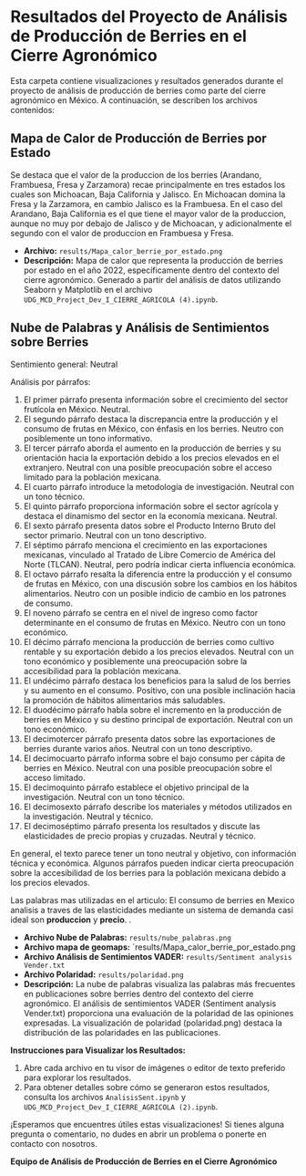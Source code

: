 # Resultados del Proyecto de Análisis de Producción de Berries en el Cierre Agronómico

Esta carpeta contiene visualizaciones y resultados generados durante el proyecto de análisis de producción de berries como parte del cierre agronómico en México. A continuación, se describen los archivos contenidos:

## Mapa de Calor de Producción de Berries por Estado

Se destaca que el valor de la produccion de los berries (Arandano, Frambuesa, Fresa y Zarzamora) recae principalmente en tres estados los cuales son Michoacan, Baja California y Jalisco. En Michoacan domina la Fresa y la Zarzamora, en cambio Jalisco es la Frambuesa. En el caso del Arandano, Baja California es el que tiene el mayor valor de la produccion, aunque no muy por debajo de Jalisco y de Michoacan, y adicionalmente el segundo con el valor de produccion en Frambuesa y Fresa.

- **Archivo:** `results/Mapa_calor_berrie_por_estado.png`
- **Descripción:** Mapa de calor que representa la producción de berries por estado en el año 2022, específicamente dentro del contexto del cierre agronómico. Generado a partir del análisis de datos utilizando Seaborn y Matplotlib en el archivo `UDG_MCD_Project_Dev_I_CIERRE_AGRICOLA (4).ipynb`.

## Nube de Palabras y Análisis de Sentimientos sobre Berries

Sentimiento general: Neutral

Análisis por párrafos:
1. El primer párrafo presenta información sobre el crecimiento del sector frutícola en México. Neutral.
2. El segundo párrafo destaca la discrepancia entre la producción y el consumo de frutas en México, con énfasis en los berries. Neutro con posiblemente un tono informativo.
3. El tercer párrafo aborda el aumento en la producción de berries y su orientación hacia la exportación debido a los precios elevados en el extranjero. Neutral con una posible preocupación sobre el acceso limitado para la población mexicana.
4. El cuarto párrafo introduce la metodología de investigación. Neutral con un tono técnico.
5. El quinto párrafo proporciona información sobre el sector agrícola y destaca el dinamismo del sector en la economía mexicana. Neutral.
6. El sexto párrafo presenta datos sobre el Producto Interno Bruto del sector primario. Neutral con un tono descriptivo.
7. El séptimo párrafo menciona el crecimiento en las exportaciones mexicanas, vinculado al Tratado de Libre Comercio de América del Norte (TLCAN). Neutral, pero podría indicar cierta influencia económica.
8. El octavo párrafo resalta la diferencia entre la producción y el consumo de frutas en México, con una discusión sobre los cambios en los hábitos alimentarios. Neutro con un posible indicio de cambio en los patrones de consumo.
9. El noveno párrafo se centra en el nivel de ingreso como factor determinante en el consumo de frutas en México. Neutro con un tono económico.
10. El décimo párrafo menciona la producción de berries como cultivo rentable y su exportación debido a los precios elevados. Neutral con un tono económico y posiblemente una preocupación sobre la accesibilidad para la población mexicana.
11. El undécimo párrafo destaca los beneficios para la salud de los berries y su aumento en el consumo. Positivo, con una posible inclinación hacia la promoción de hábitos alimentarios más saludables.
12. El duodécimo párrafo habla sobre el incremento en la producción de berries en México y su destino principal de exportación. Neutral con un tono económico.
13. El decimotercer párrafo presenta datos sobre las exportaciones de berries durante varios años. Neutral con un tono descriptivo.
14. El decimocuarto párrafo informa sobre el bajo consumo per cápita de berries en México. Neutral con una posible preocupación sobre el acceso limitado.
15. El decimoquinto párrafo establece el objetivo principal de la investigación. Neutral con un tono técnico.
16. El decimosexto párrafo describe los materiales y métodos utilizados en la investigación. Neutral y técnico.
17. El decimoséptimo párrafo presenta los resultados y discute las elasticidades de precio propias y cruzadas. Neutral y técnico.

En general, el texto parece tener un tono neutral y objetivo, con información técnica y económica. Algunos párrafos pueden indicar cierta preocupación sobre la accesibilidad de los berries para la población mexicana debido a los precios elevados.

Las palabras mas utilizadas en el articulo: El consumo de berries en Mexico analisis a traves de las elasticidades mediante un sistema de demanda casi ideal son **produccion** y **precio**.
.
- **Archivo Nube de Palabras:** `results/nube_palabras.png`
- **Archivo mapa de geomaps:** ´results/Mapa_calor_berrie_por_estado.png
- **Archivo Análisis de Sentimientos VADER:** `results/Sentiment analysis Vender.txt`
- **Archivo Polaridad:** `results/polaridad.png`
- **Descripción:** La nube de palabras visualiza las palabras más frecuentes en publicaciones sobre berries dentro del contexto del cierre agronómico. El análisis de sentimientos VADER (Sentiment analysis Vender.txt) proporciona una evaluación de la polaridad de las opiniones expresadas. La visualización de polaridad (polaridad.png) destaca la distribución de las polaridades en las publicaciones.

**Instrucciones para Visualizar los Resultados:**
1. Abre cada archivo en tu visor de imágenes o editor de texto preferido para explorar los resultados.
2. Para obtener detalles sobre cómo se generaron estos resultados, consulta los archivos `AnalisisSent.ipynb` y `UDG_MCD_Project_Dev_I_CIERRE_AGRICOLA (2).ipynb`.

¡Esperamos que encuentres útiles estas visualizaciones! Si tienes alguna pregunta o comentario, no dudes en abrir un problema o ponerte en contacto con nosotros.

**Equipo de Análisis de Producción de Berries en el Cierre Agronómico**

